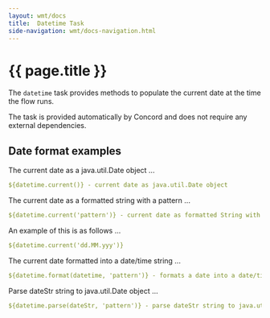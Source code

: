 ```yaml
---
layout: wmt/docs
title:  Datetime Task
side-navigation: wmt/docs-navigation.html
---
```


# {{ page.title }}

The `datetime` task provides methods to populate the current date at the 
time the flow runs.


The task is provided automatically by Concord and does not require any
external dependencies.

## Date format examples

The current date as a java.util.Date object ...

```yaml
${datetime.current()} - current date as java.util.Date object
```

The current date as a formatted string with a pattern ...

```yaml
${datetime.current('pattern')} - current date as formatted String with pattern
```

An example of this is as follows ...

```yaml
${datetime.current('dd.MM.yyy')}
```

The current date formatted into a date/time string ...

```yaml
${datetime.format(datetime, 'pattern')} - formats a date into a date/time string
```

Parse dateStr string to java.util.Date object ...

```yaml
${datetime.parse(dateStr, 'pattern')} - parse dateStr string to java.util.Date object
```
